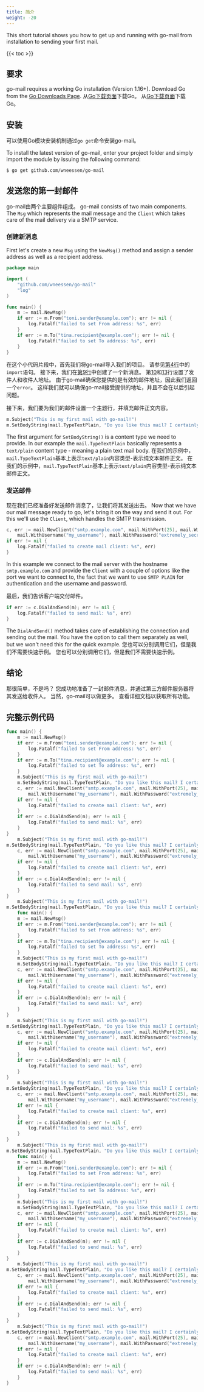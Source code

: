 ```yaml
---
title: 简介
weight: -20
---
```


This short tutorial shows you how to get up and running with go-mail from installation to sending your first mail.

<!--more-->

{{< toc >}}

## 要求

go-mail requires a working Go installation (Version 1.16+). Download Go from the [Go Downloads Page](https://go.dev/dl/). 从[Go下载页面](https://go.dev/dl/)下载Go。 从[Go下载页面](https://go.dev/dl/)下载Go。

## 安装

可以使用Go模块安装机制通过`go get`命令安装go-mail。

To install the latest version of go-mail, enter your project folder and simply import the module by issuing the following command:

```shell
$ go get github.com/wneessen/go-mail
```

## 发送您的第一封邮件

go-mail由两个主要组件组成。 go-mail consists of two main components. The `Msg` which represents the mail message and the `Client` which takes care of the mail delivery via a SMTP service.

### 创建新消息

First let's create a new `Msg` using the `NewMsg()` method and assign a sender address as well as a recipient address.

```go
package main

import (
    "github.com/wneessen/go-mail"
    "log"
)

func main() {
    m := mail.NewMsg()
    if err := m.From("toni.sender@example.com"); err != nil {
        log.Fatalf("failed to set From address: %s", err)
    }
    if err := m.To("tina.recipient@example.com"); err != nil {
        log.Fatalf("failed to set To address: %s", err)
    }
}
```

在这个小代码片段中，首先我们将go-mail导入我们的项目。 请参见[第4行](#hl-1-4)中的`import`语句。 接下来，我们在[第9行](#hl-1-9)中创建了一个新消息。 第[10](#hl-1-10)和[13](#hl-1-13)行设置了发件人和收件人地址。 由于go-mail确保您提供的是有效的邮件地址，因此我们返回一个`error`。 这样我们就可以确保go-mail接受提供的地址，并且不会在以后引起问题。

接下来，我们要为我们的邮件设置一个主题行，并填充邮件正文内容。

```go
m.Subject("This is my first mail with go-mail!")
m.SetBodyString(mail.TypeTextPlain, "Do you like this mail? I certainly do!")
```

The first argument for `SetBodyString()` is a content type we need to provide. In our example the `mail.TypeTextPlain` basically represents a `text/plain` content type - meaning a plain text mail body. 在我们的示例中，`mail.TypeTextPlain`基本上表示`text/plain`内容类型-表示纯文本邮件正文。 在我们的示例中，`mail.TypeTextPlain`基本上表示`text/plain`内容类型-表示纯文本邮件正文。

### 发送邮件

现在我们已经准备好发送邮件消息了，让我们将其发送出去。 Now that we have our mail message ready to go, let's bring it on the way and send it out. For this we'll use the `Client`, which handles the SMTP transmission.

```go
c, err := mail.NewClient("smtp.example.com", mail.WithPort(25), mail.WithSMTPAuth(mail.SMTPAuthPlain), 
    mail.WithUsername("my_username"), mail.WithPassword("extremely_secret_pass"))
if err != nil {
    log.Fatalf("failed to create mail client: %s", err)
}
```

In this example we connect to the mail server with the hostname `smtp.example.com` and provide the `Client` with a couple of options like the port we want to connect to, the fact that we want to use `SMTP PLAIN` for authentication and the username and password.

最后，我们告诉客户端交付邮件。

```go
if err := c.DialAndSend(m); err != nil {
    log.Fatalf("failed to send mail: %s", err)
}
```

The `DialAndSend()` method takes care of establishing the connection and sending out the mail. You have the option to call them separately as well, but we won't need this for the quick example. 您也可以分别调用它们，但是我们不需要快速示例。 您也可以分别调用它们，但是我们不需要快速示例。

## 结论

那很简单，不是吗？ 您成功地准备了一封邮件消息，并通过第三方邮件服务器将其发送给收件人。 当然，go-mail可以做更多。 查看详细文档以获取所有功能。

## 完整示例代码

```go
func main() {
    m := mail.NewMsg()
    if err := m.From("toni.sender@example.com"); err != nil {
        log.Fatalf("failed to set From address: %s", err)
    }
    if err := m.To("tina.recipient@example.com"); err != nil {
        log.Fatalf("failed to set To address: %s", err)
    }
    m.Subject("This is my first mail with go-mail!")
    m.SetBodyString(mail.TypeTextPlain, "Do you like this mail? I certainly do!")
    c, err := mail.NewClient("smtp.example.com", mail.WithPort(25), mail.WithSMTPAuth(mail.SMTPAuthPlain),
        mail.WithUsername("my_username"), mail.WithPassword("extremely_secret_pass"))
    if err != nil {
        log.Fatalf("failed to create mail client: %s", err)
    }
    if err := c.DialAndSend(m); err != nil {
        log.Fatalf("failed to send mail: %s", err)
    }
}
    m.Subject("This is my first mail with go-mail!")
m.SetBodyString(mail.TypeTextPlain, "Do you like this mail? I certainly do!") I certainly do!")
    c, err := mail.NewClient("smtp.example.com", mail.WithPort(25), mail.WithSMTPAuth(mail.SMTPAuthPlain),
        mail.WithUsername("my_username"), mail.WithPassword("extremely_secret_pass"))
    if err != nil {
        log.Fatalf("failed to create mail client: %s", err)
    }
    if err := c.DialAndSend(m); err != nil {
        log.Fatalf("failed to send mail: %s", err)
    }
}
    m.Subject("This is my first mail with go-mail!")
m.SetBodyString(mail.TypeTextPlain, "Do you like this mail? I certainly do!") I certainly do!")
    func main() {
    m := mail.NewMsg()
    if err := m.From("toni.sender@example.com"); err != nil {
        log.Fatalf("failed to set From address: %s", err)
    }
    if err := m.To("tina.recipient@example.com"); err != nil {
        log.Fatalf("failed to set To address: %s", err)
    }
    m.Subject("This is my first mail with go-mail!")
    m.SetBodyString(mail.TypeTextPlain, "Do you like this mail? I certainly do!")
    c, err := mail.NewClient("smtp.example.com", mail.WithPort(25), mail.WithSMTPAuth(mail.SMTPAuthPlain),
        mail.WithUsername("my_username"), mail.WithPassword("extremely_secret_pass"))
    if err != nil {
        log.Fatalf("failed to create mail client: %s", err)
    }
    if err := c.DialAndSend(m); err != nil {
        log.Fatalf("failed to send mail: %s", err)
    }
}
    m.Subject("This is my first mail with go-mail!")
m.SetBodyString(mail.TypeTextPlain, "Do you like this mail? I certainly do!") I certainly do!")
    c, err := mail.NewClient("smtp.example.com", mail.WithPort(25), mail.WithSMTPAuth(mail.SMTPAuthPlain),
        mail.WithUsername("my_username"), mail.WithPassword("extremely_secret_pass"))
    if err != nil {
        log.Fatalf("failed to create mail client: %s", err)
    }
    if err := c.DialAndSend(m); err != nil {
        log.Fatalf("failed to send mail: %s", err)
    }
}
    m.Subject("This is my first mail with go-mail!")
m.SetBodyString(mail.TypeTextPlain, "Do you like this mail? I certainly do!") I certainly do!")
    c, err := mail.NewClient("smtp.example.com", mail.WithPort(25), mail.WithSMTPAuth(mail.SMTPAuthPlain),
        mail.WithUsername("my_username"), mail.WithPassword("extremely_secret_pass"))
    if err != nil {
        log.Fatalf("failed to create mail client: %s", err)
    }
    if err := c.DialAndSend(m); err != nil {
        log.Fatalf("failed to send mail: %s", err)
    }
}
    m.Subject("This is my first mail with go-mail!")
m.SetBodyString(mail.TypeTextPlain, "Do you like this mail? I certainly do!") I certainly do!")
    func main() {
    m := mail.NewMsg()
    if err := m.From("toni.sender@example.com"); err != nil {
        log.Fatalf("failed to set From address: %s", err)
    }
    if err := m.To("tina.recipient@example.com"); err != nil {
        log.Fatalf("failed to set To address: %s", err)
    }
    m.Subject("This is my first mail with go-mail!")
    m.SetBodyString(mail.TypeTextPlain, "Do you like this mail? I certainly do!")
    c, err := mail.NewClient("smtp.example.com", mail.WithPort(25), mail.WithSMTPAuth(mail.SMTPAuthPlain),
        mail.WithUsername("my_username"), mail.WithPassword("extremely_secret_pass"))
    if err != nil {
        log.Fatalf("failed to create mail client: %s", err)
    }
    if err := c.DialAndSend(m); err != nil {
        log.Fatalf("failed to send mail: %s", err)
    }
}
    m.Subject("This is my first mail with go-mail!")
m.SetBodyString(mail.TypeTextPlain, "Do you like this mail? I certainly do!") I certainly do!")
    c, err := mail.NewClient("smtp.example.com", mail.WithPort(25), mail.WithSMTPAuth(mail.SMTPAuthPlain),
        mail.WithUsername("my_username"), mail.WithPassword("extremely_secret_pass"))
    if err != nil {
        log.Fatalf("failed to create mail client: %s", err)
    }
    if err := c.DialAndSend(m); err != nil {
        log.Fatalf("failed to send mail: %s", err)
    }
}
    m.Subject("This is my first mail with go-mail!")
m.SetBodyString(mail.TypeTextPlain, "Do you like this mail? I certainly do!") I certainly do!")
    c, err := mail.NewClient("smtp.example.com", mail.WithPort(25), mail.WithSMTPAuth(mail.SMTPAuthPlain),
        mail.WithUsername("my_username"), mail.WithPassword("extremely_secret_pass"))
    if err != nil {
        log.Fatalf("failed to create mail client: %s", err)
    }
    if err := c.DialAndSend(m); err != nil {
        log.Fatalf("failed to send mail: %s", err)
    }
}
```